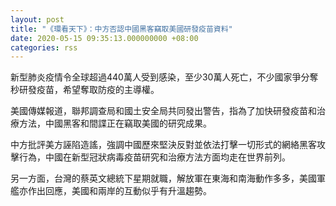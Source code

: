 ```yaml
---
layout: post
title: "《環看天下》：中方否認中國黑客竊取美國研發疫苗資料"
date: 2020-05-15 09:35:13.000000000 +08:00
categories: rss
---
```


新型肺炎疫情令全球超過440萬人受到感染，至少30萬人死亡，不少國家爭分奪秒研發疫苗，希望奪取防疫的主導權。

美國傳媒報道，聯邦調查局和國土安全局共同發出警告，指為了加快研發疫苗和治療方法，中國黑客和間諜正在竊取美國的研究成果。

中方批評美方誣陷造謠，強調中國歷來堅決反對並依法打擊一切形式的網絡黑客攻擊行為，中國在新型冠狀病毒疫苗研究和治療方法方面均走在世界前列。

另一方面，台灣的蔡英文總統下星期就職，解放軍在東海和南海動作多多，美國軍艦亦作出回應，美國和兩岸的互動似乎有升溫趨勢。

